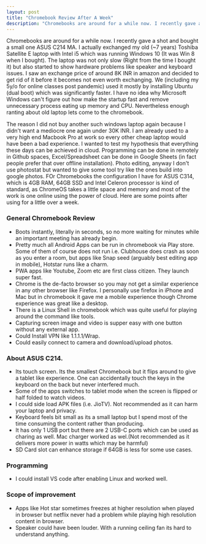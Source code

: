 ```yaml
---
layout: post
title: "Chromebook Review After A Week"
description: "Chromebooks are around for a while now. I recently gave a shot and bought a small one ASUS C214 MA. I actually exchanged my old (~7 years) Toshiba Satellite E laptop with Intel i5 which was running Windows 10 (It was Win 8 when I bought)"
---
```


Chromebooks are around for a while now. I recently gave a shot and bought a small one ASUS C214 MA. I actually exchanged my old (~7 years) Toshiba Satellite E laptop with Intel i5 which was running Windows 10 (It was Win 8 when I bought). The laptop was not only slow (Right from the time I bought it) but also started to show hardware problems like speaker and keyboard issues. I saw an exchange price of around 8K INR in amazon and decided to get rid of it before it becomes not even worth exchanging. We (including my 5y/o for online classes post pandemic) used it mostly by installing Ubuntu (dual boot) which was significantly faster. I have no idea why Microsoft Windows can't figure out how make the startup fast and remove unnecessary process eating up memory and CPU. Nevertheless enough ranting about old laptop lets come to the chromebook.

The reason I did not buy another such windows laptop again because I didn't want a mediocre one again under 30K INR. I am already used to a very high end Macbook Pro at work so every other cheap laptop would have been a bad experience. I wanted to test my hypothesis that everything these days can be achieved in cloud. Programming can be done in remotely in Github spaces, Excel/Spreadsheet can be done in Google Sheets (in fact people prefer that over offline installation). Photo editing, anyway I don't use photostat but wanted to give some tool try like the ones build into google photos. FOr Chromebooks the configuration I have for ASUS C314, which is 4GB RAM, 64GB SSD and Intel Celeron processor is kind of standard, as ChromeOS takes a little space and memory and most of the work is one online using the power of cloud. Here are some points after using for a little over a week.

### General Chromebook Review
- Boots instantly, literally in seconds, so no more waiting for minutes while an important meeting has already begin.
- Pretty much all Android Apps can be run in chromebook via Play store. Some of them of course does not run i.e. Clubhouse does crash as soon as you enter a room, but apps like Snap seed (arguably best editing app in mobile), Hotstar runs like a charm.
- PWA apps like Youtube, Zoom etc are first class citizen. They launch super fast.
- Chrome is the de-facto browser so you may not get a similar experience in any other browser like Firefox. I personally use firefox in iPhone and Mac but in chromebook it gave me a mobile experience though Chrome experience was great like a desktop.
- There is a Linux Shell in chromebook which was quite useful for playing around the command like tools.
- Capturing screen image and video is supper easy with one button without any external app.
- Could Install VPN like 1.1.1.1/Wrap.
- Could easily connect to camera and download/upload photos.

### About ASUS C214.
- Its touch screen. Its the smallest Chromebook but it flips around to give a tablet like experience. One can accidentally touch the keys in the keyboard on the back but never interfered much. 
- Some of the apps switches to tablet mode when the screen is flipped or half folded to watch videos.
- I could side load APK files (i.e. JioTV). Not recommended as it can harm your laptop and privacy.
- Keyboard feels bit small as its a small laptop but I spend most of the time consuming the content rather than producing.
- It has only 1 USB port but there are 2 USB-C ports which can be used as charing as well. Mac charger worked as wel.(Not recommended as it delivers more power in watts which may be harmful)
- SD Card slot can enhance storage if 64GB is less for some use cases.


### Programming
- I could install VS code after enabling Linux and worked well.

### Scope of improvement 
- Apps like Hot star sometimes freezes at higher resolution when played in browser but netflix never had a problem while playing high resolution content in browser.
- Speaker could have been louder. With a running ceiling fan its hard to understand anything.



